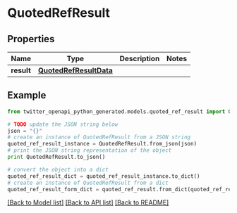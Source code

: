 # QuotedRefResult


## Properties

Name | Type | Description | Notes
------------ | ------------- | ------------- | -------------
**result** | [**QuotedRefResultData**](QuotedRefResultData.md) |  | 

## Example

```python
from twitter_openapi_python_generated.models.quoted_ref_result import QuotedRefResult

# TODO update the JSON string below
json = "{}"
# create an instance of QuotedRefResult from a JSON string
quoted_ref_result_instance = QuotedRefResult.from_json(json)
# print the JSON string representation of the object
print QuotedRefResult.to_json()

# convert the object into a dict
quoted_ref_result_dict = quoted_ref_result_instance.to_dict()
# create an instance of QuotedRefResult from a dict
quoted_ref_result_form_dict = quoted_ref_result.from_dict(quoted_ref_result_dict)
```
[[Back to Model list]](../README.md#documentation-for-models) [[Back to API list]](../README.md#documentation-for-api-endpoints) [[Back to README]](../README.md)


